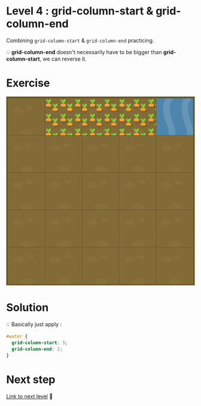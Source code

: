 # Level 4 : grid-column-start & grid-column-end

Combining `grid-column-start` & `grid-column-end` practicing.

:bulb: **grid-column-end** doesn't necessarily have to be bigger than **grid-column-start**, we can reverse it.

# Exercise

![level 4](./level4.png)

# Solution

:bulb: Basically just apply : 

```css
#water {
  grid-column-start: 5;
  grid-column-end: 2;
}
```

# Next step

[Link to next level](./level5.md) :muscle: